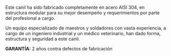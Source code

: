 Este canil ha sido fabricado completamente en acero AISI 304, en estructura modular para su mejor desempeño y requerimientos por parte del profesional a cargo.

Un equipo especializado de maestros y soldadores con vasta experiencia, a cargo de un ingeniero industrial y un médico veterinario, han dado forma, estructura y seguridad a este canil.

**GARANTÍA:** 2 años contra defectos de fabricación